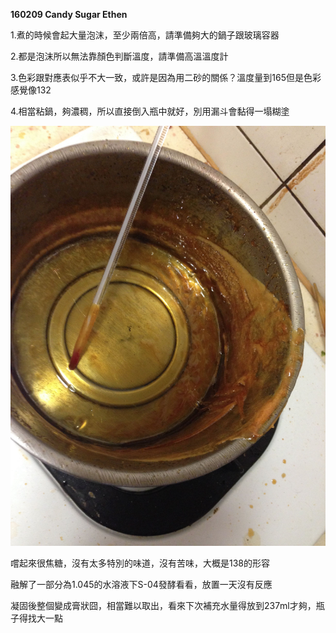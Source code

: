 **160209 Candy Sugar Ethen**

1.煮的時候會起大量泡沫，至少兩倍高，請準備夠大的鍋子跟玻璃容器

2.都是泡沫所以無法靠顏色判斷溫度，請準備高溫溫度計

3.色彩跟對應表似乎不大一致，或許是因為用二砂的關係？溫度量到165但是色彩感覺像132

4.相當粘鍋，夠濃稠，所以直接倒入瓶中就好，別用漏斗會黏得一塌糊塗

![](../img/test8.jpg)

嚐起來很焦糖，沒有太多特別的味道，沒有苦味，大概是138的形容

融解了一部分為1.045的水溶液下S-04發酵看看，放置一天沒有反應

凝固後整個變成膏狀囧，相當難以取出，看來下次補充水量得放到237ml才夠，瓶子得找大一點



